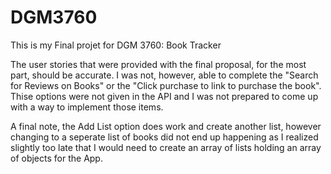 # DGM3760

This is my Final projet for DGM 3760: Book Tracker

The user stories that were provided with the final proposal, for the most part, should be accurate. I was not, however, able to complete the "Search for Reviews on Books" or the "Click purchase to link to purchase the book". Thise options were not given in the API and I was not prepared to come up with a way to implement those items. 

A final note, the Add List option does work and create another list, however changing to a seperate list of books did not end up happening as I realized slightly too late that I would need to create an array of lists holding an array of objects for the App.


